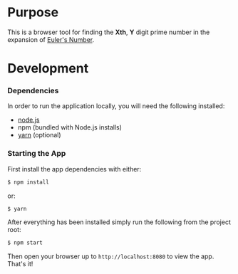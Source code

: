 # Purpose

This is a browser tool for finding the __Xth__, __Y__ digit prime
number in the expansion of
[Euler's Number](https://en.wikipedia.org/wiki/E_(mathematical_constant)).

# Development

### Dependencies

In order to run the application locally, you will need the following
installed:

- [node.js](https://nodejs.org/en/download/)
- npm (bundled with Node.js installs)
- [yarn](https://yarnpkg.com/lang/en/docs/install/) (optional)

### Starting the App

First install the app dependencies with either:

```sh
$ npm install
```

or:

```sh
$ yarn
```
After everything has been installed simply run the following from the
project root:

```sh
$ npm start
```

Then open your browser up to `http://localhost:8080` to view the app. That's it!
